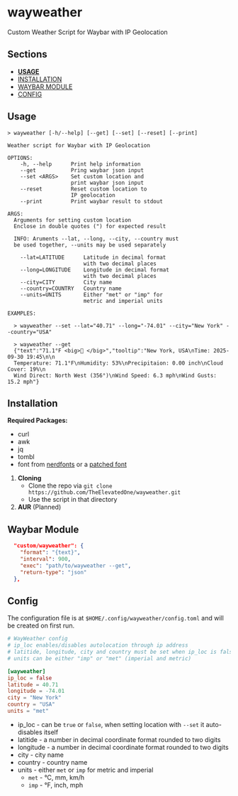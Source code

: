# wayweather

Custom Weather Script for Waybar with IP Geolocation

## Sections

- [**USAGE**](#usage)
- [INSTALLATION](#installation)
- [WAYBAR MODULE](#waybar-module)
- [CONFIG](#config)

## Usage

```
> wayweather [-h/--help] [--get] [--set] [--reset] [--print]

Weather script for Waybar with IP Geolocation

OPTIONS:
    -h, --help      Print help information
    --get           Pring waybar json input
    --set <ARGS>    Set custom location and
                    print waybar json input
    --reset         Reset custom location to
                    IP geolocation
    --print         Print waybar result to stdout

ARGS:
  Arguments for setting custom location
  Enclose in double quotes (") for expected result

  INFO: Aruments --lat, --long, --city, --country must
  be used together, --units may be used separately

    --lat=LATITUDE      Latitude in decimal format
                        with two decimal places
    --long=LONGITUDE    Longitude in decimal format
                        with two decimal places
    --city=CITY         City name
    --country=COUNTRY   Country name
    --units=UNITS       Either "met" or "imp" for
                        metric and imperial units

EXAMPLES:
  
  > wayweather --set --lat="40.71" --long="-74.01" --city="New York" --country="USA"
  
  > wayweather --get
  {"text":"71.1°F <big>󰖔 </big>","tooltip":"New York, USA\nTime: 2025-09-30 19:45\n\n
  Temperature: 71.1°F\nHumidity: 53%\nPrecipitaion: 0.00 inch\nCloud Cover: 19%\n
  Wind Direct: North West (356°)\nWind Speed: 6.3 mph\nWind Gusts: 15.2 mph"}
```

## Installation

**Required Packages:**

- curl
- awk
- jq
- tombl
- font from [nerdfonts](https://www.nerdfonts.com/font-downloads) or a [patched font](https://github.com/ryanoasis/nerd-fonts?tab=readme-ov-file#font-patcher)

1. **Cloning**
    - Clone the repo via `git clone https://github.com/TheElevatedOne/wayweather.git`
    - Use the script in that directory
2. **AUR** (Planned)

## Waybar Module

```json
  "custom/wayweather": {
    "format": "{text}",
    "interval": 900,
    "exec": "path/to/wayweather --get",
    "return-type": "json"
  },
```

## Config

The configuration file is at `$HOME/.config/wayweather/config.toml`
and will be created on first run.

```toml
# WayWeather config
# ip_loc enables/disables autolocation through ip address
# latitide, longitude, city and country must be set when ip_loc is false
# units can be either "imp" or "met" (imperial and metric)

[wayweather]
ip_loc = false
latitude = 40.71
longitude = -74.01
city = "New York"
country = "USA"
units = "met"

```

- ip_loc - can be `true` or `false`, when setting location with `--set` it auto-disables itself
- latitide - a number in decimal coordinate format rounded to two digits
- longitude - a number in decimal coordinate format rounded to two digits
- city - city name
- country - country name
- units - either `met` or `imp` for metric and imperial
  - `met` - °C, mm, km/h
  - `imp` - °F, inch, mph
